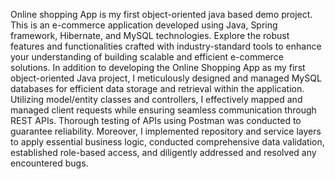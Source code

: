 Online shopping App is my first object-oriented java based demo project. This is an e-commerce application developed using Java, Spring framework, Hibernate, and MySQL technologies. Explore the robust features and functionalities crafted with industry-standard tools to enhance your understanding of building scalable and efficient e-commerce solutions.
In addition to developing the Online Shopping App as my first object-oriented Java project, I meticulously designed and managed MySQL databases for efficient data storage and retrieval within the application. Utilizing model/entity classes and controllers, I effectively mapped and managed client requests while ensuring seamless communication through REST APIs. Thorough testing of APIs using Postman was conducted to guarantee reliability. Moreover, I implemented repository and service layers to apply essential business logic, conducted comprehensive data validation, established role-based access, and diligently addressed and resolved any encountered bugs.
